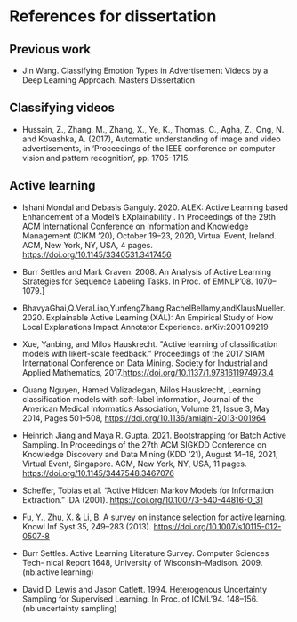 # References for dissertation

## Previous work 

- Jin Wang. Classifying Emotion Types in Advertisement Videos by a Deep Learning Approach. Masters Dissertation 


## Classifying videos 

- Hussain, Z., Zhang, M., Zhang, X., Ye, K., Thomas, C., Agha, Z., Ong, N. and Kovashka, A. (2017), Automatic understanding of image and video advertisements, in ‘Proceedings of the IEEE conference on computer vision and pattern recognition’, pp. 1705–1715.


## Active learning 

- Ishani Mondal and Debasis Ganguly. 2020. ALEX: Active Learning based Enhancement of a Model’s EXplainability . In Proceedings of the 29th ACM International Conference on Information and Knowledge Management (CIKM ’20), October 19–23, 2020, Virtual Event, Ireland. ACM, New York, NY, USA, 4 pages. https://doi.org/10.1145/3340531.3417456

- Burr Settles and Mark Craven. 2008. An Analysis of Active Learning Strategies
for Sequence Labeling Tasks. In Proc. of EMNLP’08. 1070–1079.]

- BhavyaGhai,Q.VeraLiao,YunfengZhang,RachelBellamy,andKlausMueller. 2020. Explainable Active Learning (XAL): An Empirical Study of How Local Explanations Impact Annotator Experience. arXiv:2001.09219

- Xue, Yanbing, and Milos Hauskrecht. "Active learning of classification models with likert-scale feedback." Proceedings of the 2017 SIAM International Conference on Data Mining. Society for Industrial and Applied Mathematics, 2017.https://doi.org/10.1137/1.9781611974973.4

- Quang Nguyen, Hamed Valizadegan, Milos Hauskrecht, Learning classification models with soft-label information, Journal of the American Medical Informatics Association, Volume 21, Issue 3, May 2014, Pages 501–508, https://doi.org/10.1136/amiajnl-2013-001964

- Heinrich Jiang and Maya R. Gupta. 2021. Bootstrapping for Batch Active Sampling. In Proceedings of the 27th ACM SIGKDD Conference on Knowledge Discovery and Data Mining (KDD ’21), August 14–18, 2021, Virtual Event, Singapore. ACM, New York, NY, USA, 11 pages. https://doi.org/10.1145/3447548.3467076

- Scheffer, Tobias et al. “Active Hidden Markov Models for Information Extraction.” IDA (2001). https://doi.org/10.1007/3-540-44816-0_31

- Fu, Y., Zhu, X. & Li, B. A survey on instance selection for active learning. Knowl Inf Syst 35, 249–283 (2013). https://doi.org/10.1007/s10115-012-0507-8

- Burr Settles. Active Learning Literature Survey. Computer Sciences Tech- nical Report 1648, University of Wisconsin–Madison. 2009. (nb:active learning)

- David D. Lewis and Jason Catlett. 1994. Heterogenous Uncertainty Sampling for
Supervised Learning. In Proc. of ICML’94. 148–156. (nb:uncertainty sampling)


